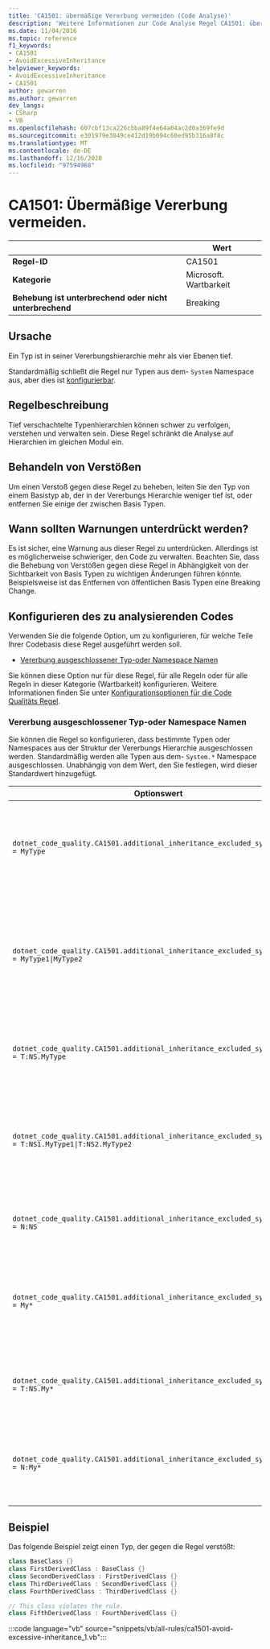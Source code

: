 ```yaml
---
title: 'CA1501: übermäßige Vererbung vermeiden (Code Analyse)'
description: 'Weitere Informationen zur Code Analyse Regel CA1501: übermäßige Vererbung vermeiden'
ms.date: 11/04/2016
ms.topic: reference
f1_keywords:
- CA1501
- AvoidExcessiveInheritance
helpviewer_keywords:
- AvoidExcessiveInheritance
- CA1501
author: gewarren
ms.author: gewarren
dev_langs:
- CSharp
- VB
ms.openlocfilehash: 607cbf13ca226cbba89f4e64a04ac2d0a169fe9d
ms.sourcegitcommit: e301979e3049ce412d19b094c60ed95b316a8f8c
ms.translationtype: MT
ms.contentlocale: de-DE
ms.lasthandoff: 12/16/2020
ms.locfileid: "97594968"
---
```

# <a name="ca1501-avoid-excessive-inheritance"></a>CA1501: Übermäßige Vererbung vermeiden.

| | Wert |
|-|-|
| **Regel-ID** |CA1501|
| **Kategorie** |Microsoft. Wartbarkeit|
| **Behebung ist unterbrechend oder nicht unterbrechend** |Breaking|

## <a name="cause"></a>Ursache

Ein Typ ist in seiner Vererbungshierarchie mehr als vier Ebenen tief.

Standardmäßig schließt die Regel nur Typen aus dem- `System` Namespace aus, aber dies ist [konfigurierbar](#configure-code-to-analyze).

## <a name="rule-description"></a>Regelbeschreibung

Tief verschachtelte Typenhierarchien können schwer zu verfolgen, verstehen und verwalten sein. Diese Regel schränkt die Analyse auf Hierarchien im gleichen Modul ein.

## <a name="how-to-fix-violations"></a>Behandeln von Verstößen

Um einen Verstoß gegen diese Regel zu beheben, leiten Sie den Typ von einem Basistyp ab, der in der Vererbungs Hierarchie weniger tief ist, oder entfernen Sie einige der zwischen Basis Typen.

## <a name="when-to-suppress-warnings"></a>Wann sollten Warnungen unterdrückt werden?

Es ist sicher, eine Warnung aus dieser Regel zu unterdrücken. Allerdings ist es möglicherweise schwieriger, den Code zu verwalten. Beachten Sie, dass die Behebung von Verstößen gegen diese Regel in Abhängigkeit von der Sichtbarkeit von Basis Typen zu wichtigen Änderungen führen könnte. Beispielsweise ist das Entfernen von öffentlichen Basis Typen eine Breaking Change.

## <a name="configure-code-to-analyze"></a>Konfigurieren des zu analysierenden Codes

Verwenden Sie die folgende Option, um zu konfigurieren, für welche Teile Ihrer Codebasis diese Regel ausgeführt werden soll.

- [Vererbung ausgeschlossener Typ-oder Namespace Namen](#inheritance-excluded-type-or-namespace-names)

Sie können diese Option nur für diese Regel, für alle Regeln oder für alle Regeln in dieser Kategorie (Wartbarkeit) konfigurieren. Weitere Informationen finden Sie unter [Konfigurationsoptionen für die Code Qualitäts Regel](../code-quality-rule-options.md).

### <a name="inheritance-excluded-type-or-namespace-names"></a>Vererbung ausgeschlossener Typ-oder Namespace Namen

Sie können die Regel so konfigurieren, dass bestimmte Typen oder Namespaces aus der Struktur der Vererbungs Hierarchie ausgeschlossen werden. Standardmäßig werden alle Typen aus dem- `System.*` Namespace ausgeschlossen. Unabhängig von dem Wert, den Sie festlegen, wird dieser Standardwert hinzugefügt.

| Optionswert | Zusammenfassung |
| --- | --- |
|`dotnet_code_quality.CA1501.additional_inheritance_excluded_symbol_names = MyType` | Entspricht allen Typen mit dem Namen `MyType` oder, deren enthaltender Namespace `MyType` (und alle Typen aus dem `System` Namespace) enthält. |
|`dotnet_code_quality.CA1501.additional_inheritance_excluded_symbol_names = MyType1\|MyType2` | Entspricht allen Typen mit dem Namen `MyType1` oder, `MyType2` deren enthaltender Namespace entweder `MyType1` oder enthält `MyType2` (und alle Typen aus dem- `System` Namespace). |
|`dotnet_code_quality.CA1501.additional_inheritance_excluded_symbol_names = T:NS.MyType` | Entspricht einem bestimmten Typ `MyType` im-Namespace `NS` (und allen Typen aus dem- `System` Namespace). |
|`dotnet_code_quality.CA1501.additional_inheritance_excluded_symbol_names = T:NS1.MyType1\|T:NS2.MyType2` | Entspricht bestimmten Typen `MyType1` und `MyType2` mit den entsprechenden voll qualifizierten Namen (und allen Typen aus dem- `System` Namespace). |
|`dotnet_code_quality.CA1501.additional_inheritance_excluded_symbol_names = N:NS` | Entspricht allen Typen aus dem `NS` -Namespace (und allen Typen aus dem- `System` Namespace). |
|`dotnet_code_quality.CA1501.additional_inheritance_excluded_symbol_names = My*` | Entspricht allen Typen, deren Name mit beginnt `My` oder dessen enthaltende Namespace Teile mit `My` (und allen Typen aus dem- `System` Namespace) beginnen. |
|`dotnet_code_quality.CA1501.additional_inheritance_excluded_symbol_names = T:NS.My*` | Entspricht allen Typen, deren Name mit beginnt, `My` im-Namespace `NS` (und allen Typen aus dem- `System` Namespace). |
|`dotnet_code_quality.CA1501.additional_inheritance_excluded_symbol_names = N:My*` | Entspricht allen Typen, deren enthaltenden Namespace mit beginnt `My` (und allen Typen aus dem- `System` Namespace). |

## <a name="example"></a>Beispiel

Das folgende Beispiel zeigt einen Typ, der gegen die Regel verstößt:

```csharp
class BaseClass {}
class FirstDerivedClass : BaseClass {}
class SecondDerivedClass : FirstDerivedClass {}
class ThirdDerivedClass : SecondDerivedClass {}
class FourthDerivedClass : ThirdDerivedClass {}

// This class violates the rule.
class FifthDerivedClass : FourthDerivedClass {}
```

:::code language="vb" source="snippets/vb/all-rules/ca1501-avoid-excessive-inheritance_1.vb":::
